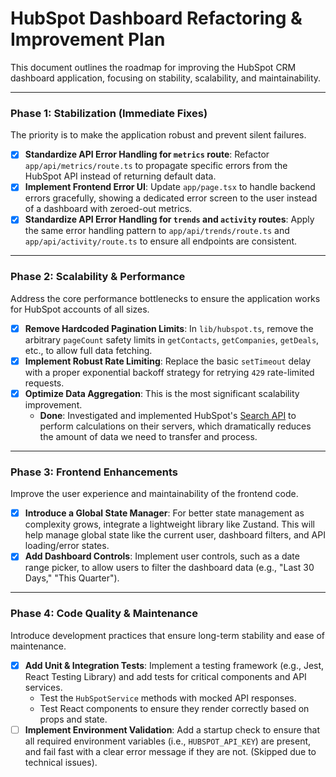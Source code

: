 # HubSpot Dashboard Refactoring & Improvement Plan

This document outlines the roadmap for improving the HubSpot CRM dashboard application, focusing on stability, scalability, and maintainability.

---

### Phase 1: Stabilization (Immediate Fixes)

The priority is to make the application robust and prevent silent failures.

- [x] **Standardize API Error Handling for `metrics` route**: Refactor `app/api/metrics/route.ts` to propagate specific errors from the HubSpot API instead of returning default data.
- [x] **Implement Frontend Error UI**: Update `app/page.tsx` to handle backend errors gracefully, showing a dedicated error screen to the user instead of a dashboard with zeroed-out metrics.
- [x] **Standardize API Error Handling for `trends` and `activity` routes**: Apply the same error handling pattern to `app/api/trends/route.ts` and `app/api/activity/route.ts` to ensure all endpoints are consistent.

---

### Phase 2: Scalability & Performance

Address the core performance bottlenecks to ensure the application works for HubSpot accounts of all sizes.

- [x] **Remove Hardcoded Pagination Limits**: In `lib/hubspot.ts`, remove the arbitrary `pageCount` safety limits in `getContacts`, `getCompanies`, `getDeals`, etc., to allow full data fetching.
- [x] **Implement Robust Rate Limiting**: Replace the basic `setTimeout` delay with a proper exponential backoff strategy for retrying `429` rate-limited requests.
- [x] **Optimize Data Aggregation**: This is the most significant scalability improvement.
  - **Done**: Investigated and implemented HubSpot's [Search API](https://developers.hubspot.com/docs/api/crm/search) to perform calculations on their servers, which dramatically reduces the amount of data we need to transfer and process.

---

### Phase 3: Frontend Enhancements

Improve the user experience and maintainability of the frontend code.

- [x] **Introduce a Global State Manager**: For better state management as complexity grows, integrate a lightweight library like Zustand. This will help manage global state like the current user, dashboard filters, and API loading/error states.
- [x] **Add Dashboard Controls**: Implement user controls, such as a date range picker, to allow users to filter the dashboard data (e.g., "Last 30 Days," "This Quarter").

---

### Phase 4: Code Quality & Maintenance

Introduce development practices that ensure long-term stability and ease of maintenance.

- [x] **Add Unit & Integration Tests**: Implement a testing framework (e.g., Jest, React Testing Library) and add tests for critical components and API services.
  - Test the `HubSpotService` methods with mocked API responses.
  - Test React components to ensure they render correctly based on props and state.
- [ ] **Implement Environment Validation**: Add a startup check to ensure that all required environment variables (i.e., `HUBSPOT_API_KEY`) are present, and fail fast with a clear error message if they are not. (Skipped due to technical issues).
